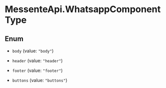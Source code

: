 # MessenteApi.WhatsappComponentType

## Enum


* `body` (value: `"body"`)

* `header` (value: `"header"`)

* `footer` (value: `"footer"`)

* `buttons` (value: `"buttons"`)


